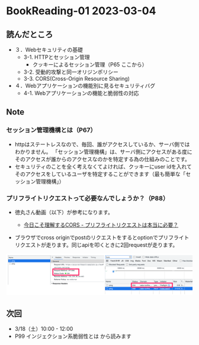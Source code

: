 # BookReading-01 2023-03-04

## 読んだところ
- ３．Webセキュリティの基礎
  - 3-1. HTTPとセッション管理
    - クッキーによるセッション管理（P65 ここから）
  - 3-2. 受動的攻撃と同一オリジンポリシー
  - 3-3. CORS(Cross-Origin Resource Sharing)
- ４．Webアプリケーションの機能別に見るセキュリティバグ
  - 4-1. Webアプリケーションの機能と脆弱性の対応

## Note

### セッション管理機構とは（P67）

- httpはステートレスなので、毎回、誰がアクセスしているか、サーバ側ではわかりません。
「セッション管理機構」は、サーバ側にアクセスがある度にそのアクセスが誰からのアクセスなのかを特定する為の仕組みのことです。
- セキュリティのことを全く考えなくてよければ、クッキーにuser idを入れてそのアクセスをしているユーザを特定することができます（最も簡単な「セッション管理機構」）

### プリフライトリクエストって必要なんでしょうか？（P88）
- 徳丸さん動画（以下）が参考になります。

  - [今日こそ理解するCORS - プリフライトリクエストは本当に必要？](https://youtu.be/yBcnonX8Eak?t=674)

- ブラウザでcross originでpostのリクエストをするとoptionでプリフライトリクエストが走ります。同じapiを叩くときに2回requestが走ります。

![](./img/2023030401.png)

## 次回
- 3/18（土）10:00 - 12:00
- P99 インジェクション系脆弱性とは から読みます
